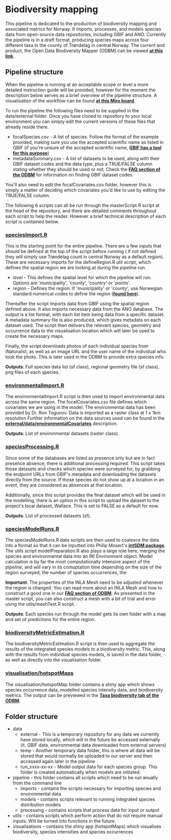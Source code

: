 # Biodiversity mapping

This pipeline is dedicated to the production of biodiversity mapping and associated metrics for Norway. It imports, processes, and models species 
data from open-source data repositories, including GBIF and ANO. Currently the pipeline is in a draft format, producing species maps across four 
different taxa in the county of Trøndelag in central Norway. The current end product, the Open Data Biodiversity Mapper (ODBM) can be viewed 
[**at this link**](https://swp-data-projects.shinyapps.io/hotspotMaps2/).

## Pipeline structure

When the pipeline is running at an acceptable scope or level a more detailed instruction guide will be provided, however for the moment the description below serves as a brief overview of the pipeline structure. A visualisation of the workflow can be found [**at this Miro board**](https://miro.com/app/board/uXjVMCkk6YI=/).

To run the pipeline the following files need to be supplied in the data/external folder. Once you have cloned to repository to your
local environment you can simply edit the current versions of these files that already reside there.

- focalSpecies.csv - A list of species. Follow the format of the example provided, making sure you use the accepted scientific name as 
listed in GBIF (if you're unsure of the accepted scientific name, [**GBIF has a tool for this purpose**](https://www.gbif.org/tools/species-lookup))
- metadataSummary.csv - A list of datasets to be used, along with their GBIF dataset codes and the data type, plus a TRUE/FALSE column 
stating whether they should be used or not. Check the [**FAQ section of the ODBM**](https://swp-data-projects.shinyapps.io/hotspotMaps2/) for
information on finding GBIF dataset codes.

You'll also need to edit the focalCovariates.csv folder, however this is simply a matter of deciding which
covariates you'd like to use by editing the TRUE/FALSE column.

The following 6 scripts can all be run through the masterScript.R script at the head of the repository, and there are detailed comments
throughout each script to help the reader. However a brief technical description of each script is contained below.

### [speciesImport.R](https://github.com/gjearevoll/BioDivMapping/blob/main/pipeline/import/speciesImport.R)

This is the starting point for the entire pipeline. There are a few inputs that should be defined at the top of the script before running (
if not defined they will simply use Trøndelag count in central Norway as a default region). These are necessary imports for the defineRegion.R util 
script, which defines the spatial region we are looking at during the pipeline run. 

- *level* - This defines the spatial level for which the pipeline will run. Options are 'municipality', 'county', 'country' or 'points'.
- *region* - Defines the region. If 'municipality' or 'county', use Norwegian standard numerical codes to define the region 
([**found here**](https://kartverket.no/til-lands/kommunereform/tekniske-endringer-ved-sammenslaing-og-grensejustering/komendr2020)).

Thereafter the script imports data from GBIF using the spatial region defined above. It also imports necessary data from the ANO database. The
output is a list format, with each list item being data from a specific dataset. A metadata summary file is also produced, which gives metadata on 
each dataset used. The script then delivers the relevant species, geometry and occurrence data to the visualisation location which will later
be used to create the necessary maps.

Finally, the script downloads photos of each individual species from iNaturalist, as well as an image URL and the user name of the individual
who took the photo. This is later used in the ODBM to provide extra species info.

**Outputs**: Full species data list (sf class), regional geometry file (sf class), png files of each species.

### [environmentalImport.R](https://github.com/gjearevoll/BioDivMapping/blob/main/pipeline/import/environmentalImport.R)

The environmentalImport.R script is then used to import environmental data across the same region. The focalCovariates.csv file defines which 
covariates we are using in the model. The environmental data has been provided by Dr. Ron Togunov. Data is imported as a raster class at 1 x 1km
resolution Further information on the data sources used can be found in the 
[**external/data/environmentalCovariates**](https://github.com/gjearevoll/BioDivMapping/tree/main/data/external/environmentalCovariates) description.

**Outputs**: List of environmental datasets (raster class).

### [speciesProcessing.R](https://github.com/gjearevoll/BioDivMapping/blob/main/pipeline/processing/speciesDataProcessing.R)

Since some of the databases are listed as presence only but are in fact presence absence, there is additional processing required. This 
script takes those datasets and checks which species were surveyed for, by grabbing the endpoint URLs from GBIF's metadata and downloading
the datasets directly from the source. If those species do not show up at a location in an event, they are considered as
absences at that location.

Additionally, since this script provides the final dataset which will be used in the modelling, there is an option in this script to upload the 
dataset to the project's local dataset, Wallace. This is set to FALSE as a default for now.

**Outputs**: List of processed datasets (sf).

### [speciesModelRuns.R](https://github.com/gjearevoll/BioDivMapping/blob/main/pipeline/models/speciesModelRuns.R)

The speciesModelRuns.R data scripts are then used to coalesce the data into a format so that it can be inputted into Philip Mosert's
[**intSDM package**](https://github.com/PhilipMostert/intSDM). The utils script modelPreparation.R also plays a large role here, merging the species
and environmental data into an R6 Environment object. Model calculation is by far the most computationally intensive aspect of the pipeline,
and will vary in its comuptation time depending on the size of the region surveyed, the number of species occurrences, the 

**Important**: The properties of the INLA Mesh need to be adjusted whenever the region is changed. You can read more about an INLA Mesh and how to 
construct a good one in our [**FAQ section of ODBM**](https://swp-data-projects.shinyapps.io/hotspotMaps2/). As presented in the 
master script, you can also construct a mesh with a bit of trial and error using the utils/meshTest.R script.

**Outputs**: Each species run through the model gets its own folder with a map and set of predictions for the entire region.

### [biodiversityMetricEstimation.R](https://github.com/gjearevoll/BioDivMapping/blob/main/pipeline/processing/biodiversityMetricEstimation.R)

The biodiversityMetricEstimation.R script is then used to aggregate the results of the integrated species models to a biodiversity 
metric. This, along with the results from individual species models, is saved in the data folder, as well as directly into the
visualisation folder.

### [visualisation/hotspotMaps](https://github.com/gjearevoll/BioDivMapping/tree/main/visualisation/hotspotMaps)

The visualisation/hotspotMap folder contains a shiny app which shows species occurrence data, modelled species intensity data, and
biodiversity metrics. The output can be previewed in the 
[**Taxa biodiversity tab of the ODBM**](https://swp-data-projects.shinyapps.io/hotspotMaps2/).

## Folder structure

- data
  + external - This is a temporary repository for any data we currently have stored locally, which will in the future be accessed externally (it. GBIF data, environmental data downloaded from external servers)
  + temp - Another temporary data folder, this is where all data will be stored that would normally be uploaded to our server and then accessed again later in the pipeline
  + run_xxxx-xx-xx - Model output data for each species group. This folder is created automatically when models are initiated.
- pipeline - this folder contains all scripts which need to be run anually from the command line
  + imports - contains the scripts necessary for importing species and environmental data
  + models - contains scripts relevant to running integrated species distribution models
  + processing - contains scripts that process data for input or output
- utils - contains scripts which perform action that do not require manual inputs. Will be turned into functions in the future.
- visualisations - contains the shiny app (hotspotMaps) which visualises biodiversity, species intensities and species occurrences

